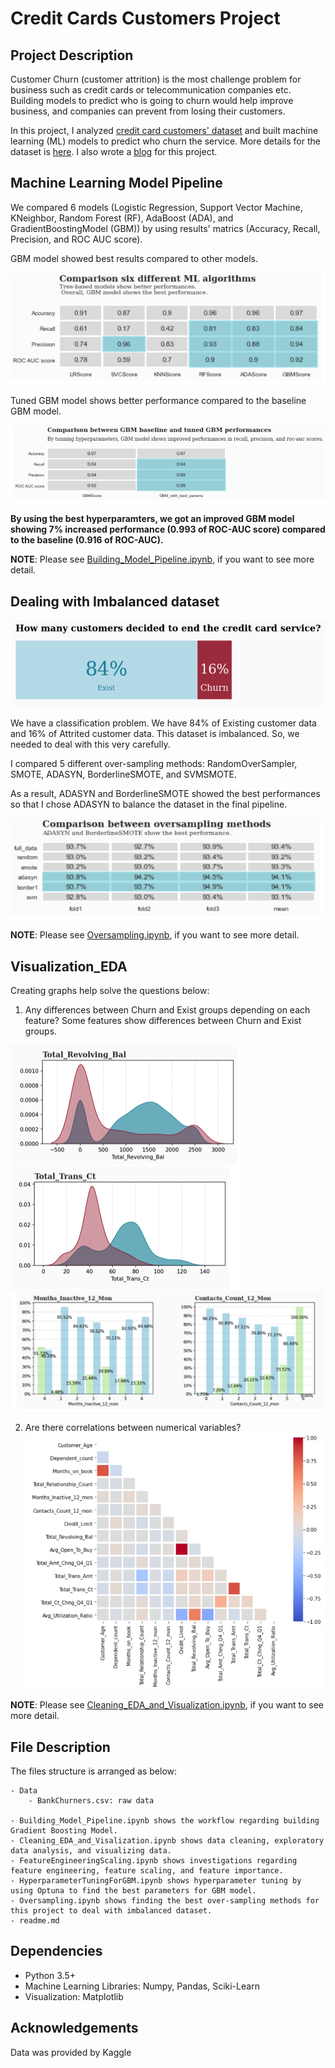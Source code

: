 # Credit Cards Customers Project

## Project Description
Customer Churn (customer attrition) is the most challenge problem for business such as credit cards or telecommunication companies etc. Building models to predict who is going to churn would help improve business, and companies can prevent from losing their customers. 

In this project, I analyzed [credit card customers' dataset](https://www.kaggle.com/sakshigoyal7/credit-card-customers) and built machine learning (ML) models to predict who churn the service. More details for the dataset is [here](https://leaps.analyttica.com/sample_cases/11). I also wrote a [blog](https://medium.com/@yejizoeseoung/credit-card-customers-analysis-6a193f00c044) for this project.


## Machine Learning Model Pipeline
We compared 6 models (Logistic Regression, Support Vector Machine, KNeighbor, Random Forest (RF), AdaBoost (ADA), and GradientBoostingModel (GBM)) by using results' matrics (Accuracy, Recall, Precision, and ROC AUC score). 

GBM model showed best results compared to other models. 

![ML1](/images/MLmodels_2.png)


Tuned GBM model shows better performance compared to the baseline GBM model. 

![ML2](/images/GBMCompare.png)

**By using the best hyperparamters, we got an improved GBM model showing 7% increased performance (0.993 of ROC-AUC score) compared to the baseline (0.916 of ROC-AUC).**



**NOTE**: Please see [Building_Model_Pipeline.ipynb](https://github.com/yejiseoung/CreditCard_Churn/blob/main/Building_Model_Pipeline.ipynb), if you want to see more detail.


## Dealing with Imbalanced dataset
![graph1](/images/churn.png)

We have a classification problem. We have 84% of Existing customer data and 16% of Attrited customer data. This dataset is imbalanced. So, we needed to deal with this very carefully.

I compared 5 different over-sampling methods: RandomOverSampler, SMOTE, ADASYN, BorderlineSMOTE, and SVMSMOTE.

As a result, ADASYN and BorderlineSMOTE showed the best performances so that I chose ADASYN to balance the dataset in the final pipeline. 

![graph2](/images/oversampling.png)

**NOTE**: Please see [Oversampling.ipynb](https://github.com/yejiseoung/CreditCard_Churn/blob/main/Oversampling.ipynb), if you want to see more detail.


## Visualization_EDA 
Creating graphs help solve the questions below:


1. Any differences between Churn and Exist groups depending on each feature?
Some features show differences between Churn and Exist groups.


![graph2](/images/re_bal.png)
![graph3](/images/trans_ct.png)
![graph4](/images/cat_graphs.png)


2. Are there correlations between numerical variables?
![graph5](/images/corr.png)


**NOTE**: Please see [Cleaning_EDA_and_Visualization.ipynb](https://github.com/yejiseoung/CreditCard_Churn/blob/main/Cleaning_EDA_and_Visualization.ipynb), if you want to see more detail.




## File Description
The files structure is arranged as below:

    - Data
        - BankChurners.csv: raw data 
        
    - Building_Model_Pipeline.ipynb shows the workflow regarding building Gradient Boosting Model.
    - Cleaning_EDA_and_Visalization.ipynb shows data cleaning, exploratory data analysis, and visualizing data.
    - FeatureEngineeringScaling.ipynb shows investigations regarding feature engineering, feature scaling, and feature importance. 
    - HyperparameterTuningForGBM.ipynb shows hyperparameter tuning by using Optuna to find the best parameters for GBM model. 
    - Oversampling.ipynb shows finding the best over-sampling methods for this project to deal with imbalanced dataset.
    - readme.md


## Dependencies
- Python 3.5+
- Machine Learning Libraries: Numpy, Pandas, Sciki-Learn
- Visualization: Matplotlib


## Acknowledgements
Data was provided by Kaggle